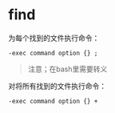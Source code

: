 # find

为每个找到的文件执行命令：

`-exec command option {} ;`

> 注意；在bash里需要转义

对将所有找到的文件执行命令：

`-exec command option {} +`